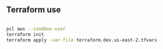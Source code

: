 ## Terraform use
```bash

pcl aws --sandbox-user
terraform init
terraform apply -var-file terraform.dev.us-east-2.tfvars

````